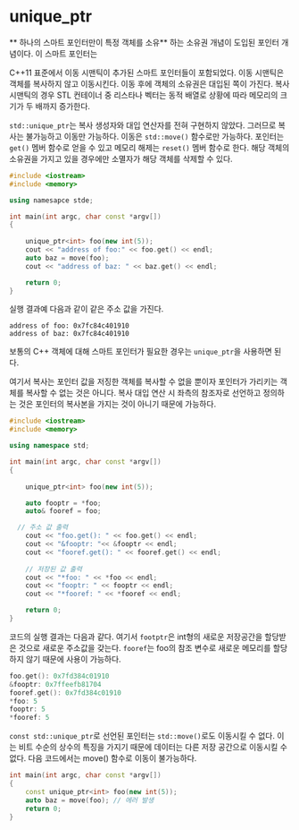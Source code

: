 # unique_ptr

** 하나의 스마트 포인터만이 특정 객체를 소유** 하는 소유권 개념이 도입된 포인터 개념이다. 이 스마트 포인터는 

C++11 표준에서 이동 시맨틱이 추가된 스마트 포인터들이 포함되었다. 이동 시맨틱은 객체를 복사하지 않고 이동시킨다.
이동 후에 객체의 소유권은 대입된 쪽이 가진다. 복사 시맨틱의 경우 STL 컨테이너 중 리스타나 벡터는 동적 배열로 
상황에 따라 메모리의 크기가 두 배까지 증가한다.


```std::unique_ptr```는 복사 생성자와 대입 연산자를 전혀 구현하지 않았다. 그러므로 복사는 불가능하고 
이동만 가능하다. 이동은 ```std::move()``` 함수로만 가능하다. 포인터는 ```get()``` 멤버 함수로 얻을 수 있고
메모리 해제는 ```reset()``` 멤버 함수로 한다. 
해당 객체의 소유권을 가지고 있을 경우에만 소멸자가 해당 객체를 삭제할 수 있다. 

```C++
#include <iostream>
#include <memory>

using namesapce stde;

int main(int argc, char const *argv[])
{
	
	unique_ptr<int> foo(new int(5));
	cout << "address of foo:" << foo.get() << endl;
	auto baz = move(foo);
	cout << "address of baz: " << baz.get() << endl;

	return 0;
}
```
실행 결과예 다음과 같이 같은 주소 값을 가진다. 

```text
address of foo: 0x7fc84c401910
address of baz: 0x7fc84c401910
```
보통의 C++ 객체에 대해 스마트 포인터가 필요한 경우는 ```unique_ptr```을 사용하면 된다. 

여기서 복사는 포인터 값을 저징한 객체를 복사할 수 없을 뿐이자 포인터가 가리키는 객체를 복사할 수 없는 것은 아니다.
복사 대입 연산 시 좌측의 참조자로 선언하고 정의하는 것은 포인터의 복사본을 가지는 것이 아니기 때문에 가능하다. 

```C++
#include <iostream>
#include <memory>

using namespace std;

int main(int argc, char const *argv[])
{
	
	unique_ptr<int> foo(new int(5));

	auto fooptr = *foo;
	auto& fooref = foo;

  // 주소 값 출력
	cout << "foo.get(): " << foo.get() << endl; 
	cout << "&fooptr: "<< &fooptr << endl;
	cout << "fooref.get(): " << fooref.get() << endl;
	
	// 저장된 값 출력
	cout << "*foo: " << *foo << endl;
	cout << "fooptr: " << fooptr << endl;
	cout << "*fooref: " << *fooref << endl;

	return 0;
}
```
코드의 실행 결과는 다음과 같다. 여기서 ```footptr```은 int형의 새로운 저장공간을 할당받은 것으로 새로운 주소값을 갖는다.
```fooref```는 foo의 참조 변수로 새로운 메모리를 할당하지 않기 때문에 사용이 가능하다. 

```C++
foo.get(): 0x7fd384c01910
&fooptr: 0x7ffeefb81704
fooref.get(): 0x7fd384c01910
*foo: 5
fooptr: 5
*fooref: 5
```

```const std::unique_ptr```로 선언된 포인터는 ```std::move()```로도 이동시킬 수 없다. 이는 비트 수순의 상수의 특징을 
가지기 때문에 데이터는 다른 저장 공간으로 이동시킬 수 없다. 다음 코드에서는 move() 함수로 이동이 불가능하다. 

```C++
int main(int argc, char const *argv[])
{
	const unique_ptr<int> foo(new int(5));
	auto baz = move(foo); // 에러 발생
	return 0;
}
```



